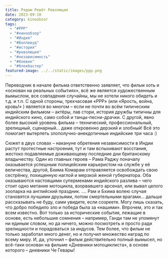```yaml
---
title: Рядом Ревёт Революция
date: 2023-09-10
category: kinoobzor
tags:
  - "#РРР"
  - "#кинообзор"
  - "#Индия"
  - "#Болливуд"
  - "#история"
  - "#революция"
  - "#независимость"
  - "#боевик"
  - "#блокбастер"
featured-image: ../../static/images/ррр.png
---
```

Переводчик в начале фильма ответственно заявляет, что фильм
хоть и «основан на реальных событиях», всё же является художественным вымыслом,
все совпадения случайны, мы не хотели никого обидеть и т.д. и т.п. С одной
стороны, трехчасовая «РРР» (или «Ярость, война, кровь!» ) является во многом –
если не почти во всём типическим индийским фильмом – актёры, лав стори, история
дружбы типичны для индийского кино, само собой и танцы-песни-драчки. С другой,
явно более высокий уровень фильма – технический, профессиональный, зрелищный,
сценарный… даже откровенно дерзкий и злобный! Всё это помогает вытерпеть
злополучно-анекдотичные индийские три часа :)

Сюжет в двух словах – накануне обретения независимости в
Индии растут протестные настроения, тут и там вспыхивают восстания, жестоко
подавляемые доживающему последние дни британскому владычеству. Один из главных
героев – Рама Раджу поначалу оказывается успешным полицейским карьеристом на
службе у её величества, другой, Бхима Комарам отправляется освобождать свою
сестрёнку, похищенную наглой и мерзкой женой губернатора. Оба оказываются
настоящими суперменами индийского разлива – чего стоит одно метание мотоцикла,
взорвавшего арсенал, или вывал целого зоопарка на английский праздник. …. Рам и
Бхима волею случая становятся лучшими друзьями, потом смертельными врагами…
дальше рассказывать не буду, сами увидите, если созреете. Могу лишь сказать,
что добро победило зло и победа была за «нашими». Впрочем, это и так всем
известно. Вот только за исторические события, лежащие в основе, есть небольшие
сомнения – например, Ганди там не упомянут ни единым словом, но да ничего,
можно посмотреть и просто ради зрелищности и порадоваться за индусов. Тем
более, что фильм не только заработал много денег, но и получил множество наград
по всему миру. И, да, уточнил – фильм действительно полный вымысел, но всё-таки
основан на фильме «Дневники мотоциклиста», в основе которого – дневники Че
Гевары!




